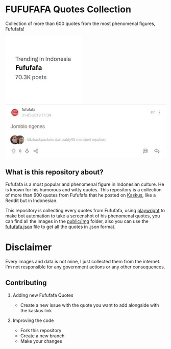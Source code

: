 # FUFUFAFA Quotes Collection

Collection of more than 600 quotes from the most phenomenal figures, Fufufafa!

![Fufufafa img](./public/readme/headline.png)
![29.jpg](./public/img/29.jpg)

## What is this repository about?

Fufufafa is a most popular and phenomenal figure in Indonesian culture. He is known for his humorous and witty quotes. This repository is a collection of more than 600 quotes from Fufufafa that he posted on [Kaskus](kaskus.co.id), like a Reddit but in Indonesian.

This repository is collecting every quotes from Fufufafa, using [playwright](https://playwright.dev/) to make bot automation to take a screenshot of his phenomenal quotes, you can find all the images in the [public/img](./public/img) folder, also you can use the [fufufafa.json](./fufufafa.json) file to get all the quotes in .json format.

# Disclaimer

Every images and data is not mine, I just collected them from the internet. I'm not responsible for any government actions or any other consequences.

## Contributing

1. Adding new Fufufafa Quotes

   - Create a new issue with the quote you want to add alongside with the kaskus link

2. Improving the code
   - Fork this repository
   - Create a new branch
   - Make your changes
